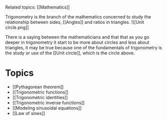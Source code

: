 Related topics: [[Mathematics]]

Trigonometry is the branch of the mathematics concerned to study the relationship between sides, [[Angles]] and ratios in triangles. 
![[Unit circle.png]]

There is a saying between the mathematicians and that that as you go deeper in trigonometry it start to be more about circles and less about triangles, it may be true because one of the fundamentals of trigonometry is the study or use of the [[Unit circle]], which is the circle above.

# Topics
+ [[Pythagorean theorem]]
+ [[Trigonometric functions]]
+ [[Trigonometric identities]]
+ [[Trigonometric inverse functions]]
+ [[Modeling sinusoidal equations]]
+ [[Law of sines]]